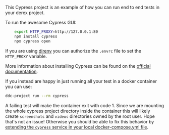 This Cypress project is an example of how you can run end to end tests in your derex project.

To run the awesome Cypress GUI:

```bash
    export HTTP_PROXY=http://127.0.0.1:80
    npm install cypress
    npx cypress open
```

If you are using [direnv](https://direnv.net/) you can authorize the `.envrc` file to set the `HTTP_PROXY` variable.

More information about installing Cypress can be found on the [official documentation](https://docs.cypress.io/guides/getting-started/installing-cypress.html).

If you instead are happy in just running all your test in a docker container you can use:

```bash
ddc-project run --rm cypress
```

A failing test will make the container exit with code 1.
Since we are mounting the whole cypress project directory inside the container this will likely create `screenshots` and `videos` directories owned by the root user. Hope that's not an issue!
Otherwise you should be able to fix this behavior by [extending the `cypress` service in your local docker-compose.yml file](https://docs.docker.com/compose/extends/).
